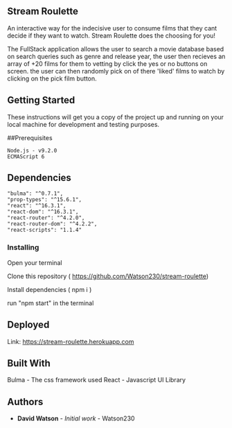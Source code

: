  ## Stream Roulette

 An interactive way for the indecisive user to consume films that they cant decide if they want to watch. Stream Roulette does the choosing for you!

 The FullStack application allows the user to search a movie database based on search queries such as genre and release year, the user then recieves an array of +20 films for them to vetting by click the yes or no buttons on screen. the user can then randomly pick on of there 'liked' films to watch by clicking on the pick film button.


## Getting Started

These instructions will get you a copy of the project up and running on your local machine for development and testing purposes.

##Prerequisites

    Node.js - v9.2.0
    ECMAScript 6

## Dependencies

    "bulma": "^0.7.1",
    "prop-types": "^15.6.1",
    "react": "^16.3.1",
    "react-dom": "^16.3.1",
    "react-router": "^4.2.0",
    "react-router-dom": "^4.2.2",
    "react-scripts": "1.1.4"

    
### Installing

Open your terminal

Clone this repository ( https://github.com/Watson230/stream-roulette)

Install dependencies ( npm i )

run "npm start" in the terminal

## Deployed
Link: https://stream-roulette.herokuapp.com

## Built With

Bulma - The css framework used
React - Javascript UI Library

## Authors

* **David Watson** - *Initial work* - Watson230



